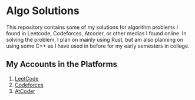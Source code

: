 # Algo Solutions

This repository contains some of my solutions for algorithm problems I found in Leetcode, Codeforces, Atcoder, or other medias I found online. In solving the problem, I plan on mainly using Rust, but am also planning on using some C++ as I have used in before for my early semesters in college.

## My Accounts in the Platforms

1. [LeetCode](https://leetcode.com/u/Noctedie/)
2. [Codeforces](https://codeforces.com/profile/noctedie)
3. [AtCoder](https://atcoder.jp/users/noctedie)
